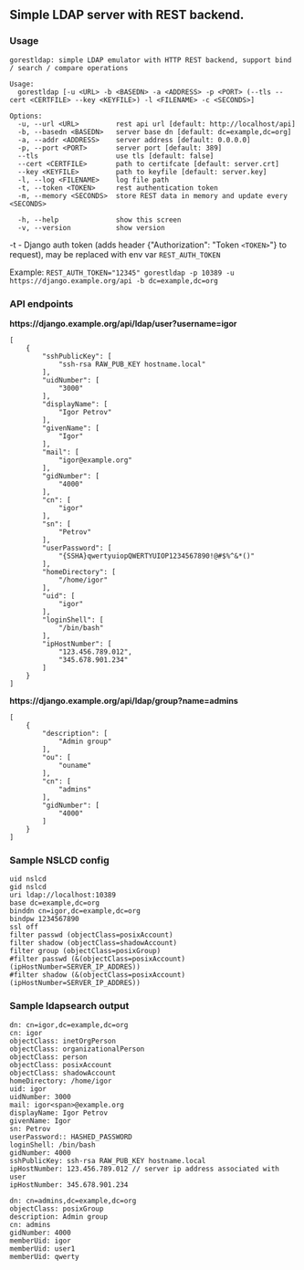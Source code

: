 ## **Simple LDAP server with REST backend.**
### **Usage**
```
gorestldap: simple LDAP emulator with HTTP REST backend, support bind / search / compare operations

Usage:
  gorestldap [-u <URL> -b <BASEDN> -a <ADDRESS> -p <PORT> (--tls --cert <CERTFILE> --key <KEYFILE>) -l <FILENAME> -c <SECONDS>]

Options:
  -u, --url <URL>         rest api url [default: http://localhost/api]
  -b, --basedn <BASEDN>   server base dn [default: dc=example,dc=org]
  -a, --addr <ADDRESS>    server address [default: 0.0.0.0]
  -p, --port <PORT>       server port [default: 389]
  --tls                   use tls [default: false]
  --cert <CERTFILE>       path to certifcate [default: server.crt]
  --key <KEYFILE>         path to keyfile [default: server.key]
  -l, --log <FILENAME>    log file path
  -t, --token <TOKEN>     rest authentication token
  -m, --memory <SECONDS>  store REST data in memory and update every <SECONDS>
   
  -h, --help              show this screen
  -v, --version           show version

```
-t - Django auth token (adds header {"Authorization": "Token `<TOKEN>`"} to request), may be replaced with env var `REST_AUTH_TOKEN`  

Example: `REST_AUTH_TOKEN="12345" gorestldap -p 10389 -u https://django.example.org/api -b dc=example,dc=org`

### **API endpoints**

**ht<span>tps://django.example.org/api/ldap/user?username=igor**

```
[
    {
        "sshPublicKey": [
            "ssh-rsa RAW_PUB_KEY hostname.local"
        ],
        "uidNumber": [
            "3000"
        ],
        "displayName": [
            "Igor Petrov"
        ],
        "givenName": [
            "Igor"
        ],
        "mail": [
            "igor@example.org"
        ],
        "gidNumber": [
            "4000"
        ],
        "cn": [
            "igor"
        ],
        "sn": [
            "Petrov"
        ],
        "userPassword": [
            "{SSHA}qwertyuiopQWERTYUIOP1234567890!@#$%^&*()"
        ],
        "homeDirectory": [
            "/home/igor"
        ],
        "uid": [
            "igor"
        ],
        "loginShell": [
            "/bin/bash"
        ],
        "ipHostNumber": [
            "123.456.789.012",
            "345.678.901.234"
        ]
    }
]
```  
  
**ht<span>tps://django.example.org/api/ldap/group?name=admins**

```
[
    {
        "description": [
            "Admin group"
        ],
        "ou": [
            "ouname"
        ],
        "cn": [
            "admins"
        ],
        "gidNumber": [
            "4000"
        ]
    }
]
```

### **Sample NSLCD config**

```
uid nslcd
gid nslcd
uri ldap://localhost:10389
base dc=example,dc=org
binddn cn=igor,dc=example,dc=org
bindpw 1234567890
ssl off
filter passwd (objectClass=posixAccount)
filter shadow (objectClass=shadowAccount)
filter group (objectClass=posixGroup)
#filter passwd (&(objectClass=posixAccount)(ipHostNumber=SERVER_IP_ADDRES))
#filter shadow (&(objectClass=posixAccount)(ipHostNumber=SERVER_IP_ADDRES))
```

### **Sample ldapsearch output**

```
dn: cn=igor,dc=example,dc=org
cn: igor
objectClass: inetOrgPerson
objectClass: organizationalPerson
objectClass: person
objectClass: posixAccount
objectClass: shadowAccount
homeDirectory: /home/igor
uid: igor
uidNumber: 3000
mail: igor<span>@example.org
displayName: Igor Petrov
givenName: Igor
sn: Petrov
userPassword:: HASHED_PASSWORD
loginShell: /bin/bash
gidNumber: 4000
sshPublicKey: ssh-rsa RAW_PUB_KEY hostname.local
ipHostNumber: 123.456.789.012 // server ip address associated with user
ipHostNumber: 345.678.901.234
```

```
dn: cn=admins,dc=example,dc=org
objectClass: posixGroup
description: Admin group
cn: admins
gidNumber: 4000
memberUid: igor
memberUid: user1
memberUid: qwerty
```
